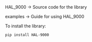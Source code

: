 HAL_9000 -> Source code for the library

examples -> Guide for using HAL_9000

To install the library:

    pip install HAL-9000
